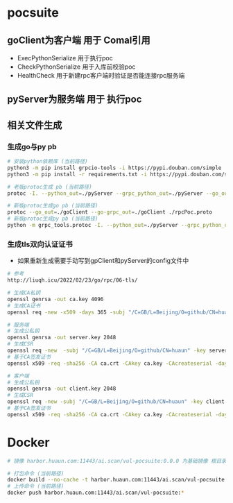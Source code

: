 # pocsuite

## goClient为客户端 用于 Comal引用

- ExecPythonSerialize 用于执行poc
- CheckPythonSerialize 用于入库前校验poc
- HealthCheck 用于新建rpc客户端时验证是否能连接rpc服务端
## pyServer为服务端 用于 执行poc

## 相关文件生成

### 生成go与py pb
```bash
# 安装python依赖库 (当前路径)
python3 -m pip install grpcio-tools -i https://pypi.douban.com/simple
python3 -m pip install -r requirements.txt -i https://pypi.douban.com/simple

# 老版protoc生成 pb (当前路径)
protoc -I. --python_out=./pyServer --grpc_python_out=./pyServer --go_out=plugins=grpc:./goClient ./rpcPoc.proto

# 新版protoc生成go pb (当前路径)
protoc --go_out=./goClient --go-grpc_out=./goClient ./rpcPoc.proto
# 新版protoc生成py pb (当前路径)
python -m grpc_tools.protoc -I. --python_out=./pyServer --grpc_python_out=./pyServer  ./rpcPoc.proto
```
### 生成tls双向认证证书
- 如果重新生成需要手动写到gpClient和pyServer的config文件中
```bash
# 参考
http://liuqh.icu/2022/02/23/go/rpc/06-tls/

# 生成CA私钥
openssl genrsa -out ca.key 4096
# 生成CA证书
openssl req -new -x509 -days 365 -subj "/C=GB/L=Beijing/O=github/CN=huaun" -key ca.key -out ca.crt -config ca.conf

# 服务端
# 生成公私钥
openssl genrsa -out server.key 2048
# 生成CSR
openssl req -new  -subj "/C=GB/L=Beijing/O=github/CN=huaun" -key server.key -out server.csr -config server.conf
# 基于CA签发证书
openssl x509 -req -sha256 -CA ca.crt -CAkey ca.key -CAcreateserial -days 3650 -in server.csr -out server.crt -extensions req_ext -extfile server.conf

# 客户端
# 生成公私钥
openssl genrsa -out client.key 2048
# 生成CSR
openssl req -new -subj "/C=GB/L=Beijing/O=github/CN=huaun" -key client.key -out client.csr
# 基于CA签发证书
openssl x509 -req -sha256 -CA ca.crt -CAkey ca.key -CAcreateserial -days 3650 -in client.csr -out client.crt
```


# Docker
```bash
# 镜像 harbor.huaun.com:11443/ai.scan/vul-pocsuite:0.0.0 为基础镜像 根目录下python/bin/pyhton 安装了requirements.txt中包含的依赖库

# 打包命令 (当前路径)
docker build --no-cache -t harbor.huaun.com:11443/ai.scan/vul-pocsuite:* .
# 上传命令 (当前路径)
docker push harbor.huaun.com:11443/ai.scan/vul-pocsuite:*